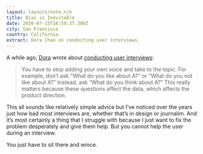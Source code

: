 ```yaml
---
layout: layouts/note.njk
title: Bias is Inevitable
date: 2020-07-15T16:59:37.386Z
city: San Francisco
country: California
extract: Dora Chan on conducting user interviews.
---
```


A while ago, [Dora](https://twitter.com/doralchan?lang=en) wrote about [conducting user interviews](https://blog.prototypr.io/avoiding-bias-in-user-interviews-d23aa2fb4fd2):

> You have to stop adding your own voice and take to the topic. For example, don’t ask “What do you like about A?” or “What do you not like about A?” Instead, ask “What do you think about A?” This really matters because these questions affect the data, which affects the product direction.

This all sounds like relatively simple advice but I’ve noticed over the years just how bad most interviews are, whether that’s in design or journalim. And it’s most certainly a thing that I struggle with because I just want to fix the problem desperately and give them help. But you cannot help the user during an interview.

You just have to sit there and wince.
